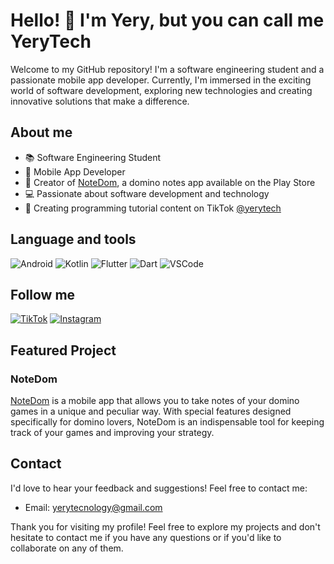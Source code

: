 # Hello! 👋 I'm Yery, but you can call me YeryTech

Welcome to my GitHub repository! I'm a software engineering student and a passionate mobile app developer. Currently, I'm immersed in the exciting world of software development, exploring new technologies and creating innovative solutions that make a difference.


## About me

- 📚 Software Engineering Student 
- 🚀 Mobile App Developer
- 📱 Creator of [NoteDom](https://play.google.com/store/apps/details?id=com.yerytech.notedom&hl=en&gl=US), a domino notes app available on the Play Store
- 💻 Passionate about software development and technology
- 🎥 Creating programming tutorial content on  TikTok [@yerytech](https://www.tiktok.com/@yerytech)

## Language and tools
![Android](https://img.shields.io/badge/-3DDC84?style=for-the-badge&logo=android&logoColor=white)
![Kotlin](https://img.shields.io/badge/-0095D5?style=for-the-badge&logo=kotlin&logoColor=white)
![Flutter](https://img.shields.io/badge/-02569B?style=for-the-badge&logo=flutter&logoColor=white)
![Dart](https://img.shields.io/badge/-0175C2?style=for-the-badge&logo=dart&logoColor=white)
![VSCode](https://img.shields.io/badge/-007ACC?style=flat-square&logo=visual-studio-code&logoColor=white)





## Follow me 
[![TikTok](https://img.shields.io/badge/TikTok-%23000000.svg?&style=for-the-badge&logo=TikTok&logoColor=white)](https://www.tiktok.com/@yerytech)
[![Instagram](https://img.shields.io/badge/Instagram-%23E4405F.svg?&style=for-the-badge&logo=Instagram&logoColor=white)](https://www.instagram.com/yerytech/)



## Featured Project

### NoteDom

[NoteDom](https://play.google.com/store/apps/details?id=com.yerytech.notedom&hl=en&gl=US) is a mobile app that allows you to take notes of your domino games in a unique and peculiar way. With special features designed specifically for domino lovers, NoteDom is an indispensable tool for keeping track of your games and improving your strategy.

## Contact

I'd love to hear your feedback and suggestions! Feel free to contact me:

- Email: [yerytecnology@gmail.com](mailto:yerytecnology@gmail.com)

Thank you for visiting my profile! Feel free to explore my projects and don't hesitate to contact me if you have any questions or if you'd like to collaborate on any of them.
